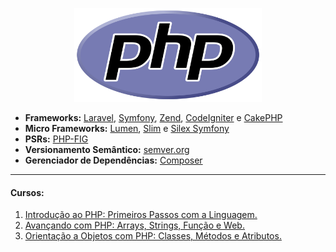 <p align="center">
  <a href="https://www.php.net/">
    <img 
      src="https://github.com/lucasrmagalhaes/learning-php/blob/main/php-primeiros-passos/img/php.png" 
      title="PHP" 
      alt="PHP" 
      width=300 
      height=150>
  </a>
</p>

<ul>
  <li><strong>Frameworks:</strong> <a href="https://laravel.com/">Laravel</a>, <a href="https://symfony.com/">Symfony</a>, <a href="https://framework.zend.com/">Zend</a>, <a href="https://www.codeigniter.com/">CodeIgniter</a> e <a href="https://cakephp.org/">CakePHP</a></li> 
  <li><strong>Micro Frameworks:</strong> <a href="https://lumen.laravel.com/">Lumen</a>, <a href="https://www.slimframework.com/">Slim</a> e <a href="https://silex.symfony.com/">Silex Symfony</a></li>
  <li><strong>PSRs:</strong> <a href="https://www.php-fig.org/">PHP-FIG</a></li>
  <li><strong>Versionamento Semântico:</strong> <a href="https://semver.org/lang/pt-BR/">semver.org</a></li>
  <li><strong>Gerenciador de Dependências:</strong> <a href="https://getcomposer.org/">Composer</a></li>
</ul>

<hr />

<h4 align="left">Cursos:</h4>

<ol>
  <li><a href="https://github.com/lucasrmagalhaes/learning-php/blob/main/php-primeiros-passos/README.md">Introdução ao PHP: Primeiros Passos com a Linguagem.</a></li>
  <li><a href="https://github.com/lucasrmagalhaes/learning-php/blob/main/php-avancando/README.md">Avançando com PHP: Arrays, Strings, Função e Web.</a></li>
  <li><a href="#">Orientação a Objetos com PHP: Classes, Métodos e Atributos.</a></li>
</ol>